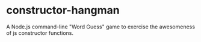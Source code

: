 # constructor-hangman
A Node.js command-line "Word Guess" game to exercise the awesomeness of js constructor functions.
